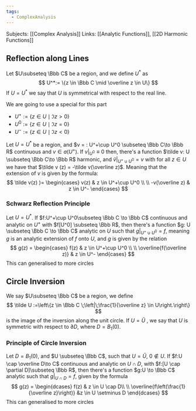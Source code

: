 ```yaml
---
tags:
  - ComplexAnalysis
---
```

Subjects: [[Complex Analysis]]
Links: [[Analytic Functions]], [[2D Harmonic Functions]]
## Reflection along Lines

Let $U\subseteq \Bbb C$ be a region, and we define $U^*$ as
$$
U^*:= \{z \in \Bbb C \mid \overline z \in U\}
$$
If $U = U^*$ we say that $U$ is symmetrical with respect to the real line.

We are going to use a special  for this part
- $U^+:= \{z \in U \mid \Im z > 0\}$
- $U^0:= \{z \in U \mid \Im z = 0\}$
- $U^-:= \{z \in U \mid \Im z < 0\}$

Let $U = U^*$ be a region, and $v = : U^+\cup U^0 \subseteq \Bbb C\to \Bbb R$ continuous and $v \in a(U^+)$. If $v|_{U^0} \equiv 0$ then, there's a function $\tilde v: U \subseteq \Bbb C\to \Bbb R$ harmonic, and $\tilde v|_{U^+\cup U^0} = v$ with for all $z \in U$ we have that $\tilde v (z) = -\tilde v(\overline z)$. Meaning that the extension of $v$ is given by the formula:
$$
\tilde v(z) )=
\begin{cases}
v(z) & z \in U^+\cup U^0 \\ \\
-v(\overline z) & z \in U^-
\end{cases}
$$
### Schwarz Reflection Principle
Let $U = U^*$. If $f:U^+\cup U^0\subseteq \Bbb C \to \Bbb C$ continuous and analytic on $U^+$ with $f[U^0] \subseteq \Bbb R$, then there's a function $g: U \subseteq \Bbb C \to \Bbb C$ analytic on $U$ such that $g|_{U^+\cup U^0} =f$, meaning $g$ is an analytic extension of $f$ onto $U$, and $g$ is given by the relation
$$
g(z) = 
\begin{cases}
f(z) & z \in U^+\cup U^0 \\ \\
\overline{f(\overline z)} & z \in U^-
\end{cases}
$$
This can generalised to more circles
## Circle Inversion

We say $U\subseteq \Bbb C$ be a region, we define 
$$
\tilde U :=\left\{z \in \Bbb C \;\left|\;\frac{1}{\overline z} \in U\right.\right\}
$$
is the image of the inversion along the unit circle. If $U =\tilde U$ , we say that $U$ is symmetric with respect to $\partial D$, where $D = B_1(0)$. 

### Principle of Circle Inversion

Let $D = B_1(0)$, and $U \subseteq \Bbb C$, such that $U = \tilde U$, $0\not\in U$. If $f:U \cap \overline D\to C$ continuous and analytic on $U\cap D$, with $f:[U \cap \partial D]\subseteq \Bbb R$, then there's a function $g:U \to \Bbb C$ analytic such that $g|_{U \cap D} = f$, given by the formula
$$
g(z) =
\begin{dcases}
f(z) & z \in U \cap D\\
\\
\overline{f\left(\frac{1}{\overline z}\right)} &z \in U \setminus D
\end{dcases}
$$
This can generalised to more circles